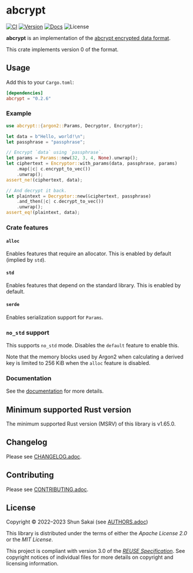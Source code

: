 <!--
SPDX-FileCopyrightText: 2022 Shun Sakai

SPDX-License-Identifier: Apache-2.0 OR MIT
-->

# abcrypt

[![CI][ci-badge]][ci-url]
[![Version][version-badge]][version-url]
[![Docs][docs-badge]][docs-url]
![License][license-badge]

**abcrypt** is an implementation of the [abcrypt encrypted data format].

This crate implements version 0 of the format.

## Usage

Add this to your `Cargo.toml`:

```toml
[dependencies]
abcrypt = "0.2.6"
```

### Example

```rust
use abcrypt::{argon2::Params, Decryptor, Encryptor};

let data = b"Hello, world!\n";
let passphrase = "passphrase";

// Encrypt `data` using `passphrase`.
let params = Params::new(32, 3, 4, None).unwrap();
let ciphertext = Encryptor::with_params(data, passphrase, params)
    .map(|c| c.encrypt_to_vec())
    .unwrap();
assert_ne!(ciphertext, data);

// And decrypt it back.
let plaintext = Decryptor::new(&ciphertext, passphrase)
    .and_then(|c| c.decrypt_to_vec())
    .unwrap();
assert_eq!(plaintext, data);
```

### Crate features

#### `alloc`

Enables features that require an allocator. This is enabled by default (implied
by `std`).

#### `std`

Enables features that depend on the standard library. This is enabled by
default.

#### `serde`

Enables serialization support for `Params`.

### `no_std` support

This supports `no_std` mode. Disables the `default` feature to enable this.

Note that the memory blocks used by Argon2 when calculating a derived key is
limited to 256 KiB when the `alloc` feature is disabled.

### Documentation

See the [documentation][docs-url] for more details.

## Minimum supported Rust version

The minimum supported Rust version (MSRV) of this library is v1.65.0.

## Changelog

Please see [CHANGELOG.adoc].

## Contributing

Please see [CONTRIBUTING.adoc].

## License

Copyright &copy; 2022&ndash;2023 Shun Sakai (see [AUTHORS.adoc])

This library is distributed under the terms of either the _Apache License 2.0_
or the _MIT License_.

This project is compliant with version 3.0 of the [_REUSE Specification_]. See
copyright notices of individual files for more details on copyright and
licensing information.

[ci-badge]: https://img.shields.io/github/actions/workflow/status/sorairolake/abcrypt/CI.yaml?branch=develop&label=CI&logo=github&style=for-the-badge
[ci-url]: https://github.com/sorairolake/abcrypt/actions?query=branch%3Adevelop+workflow%3ACI++
[version-badge]: https://img.shields.io/crates/v/abcrypt?style=for-the-badge
[version-url]: https://crates.io/crates/abcrypt
[docs-badge]: https://img.shields.io/docsrs/abcrypt?label=Docs.rs&logo=docsdotrs&style=for-the-badge
[docs-url]: https://docs.rs/abcrypt
[license-badge]: https://img.shields.io/crates/l/abcrypt?style=for-the-badge
[abcrypt encrypted data format]: ../../doc/FORMAT.adoc
[CHANGELOG.adoc]: CHANGELOG.adoc
[CONTRIBUTING.adoc]: ../../CONTRIBUTING.adoc
[AUTHORS.adoc]: ../../AUTHORS.adoc
[_REUSE Specification_]: https://reuse.software/spec/
